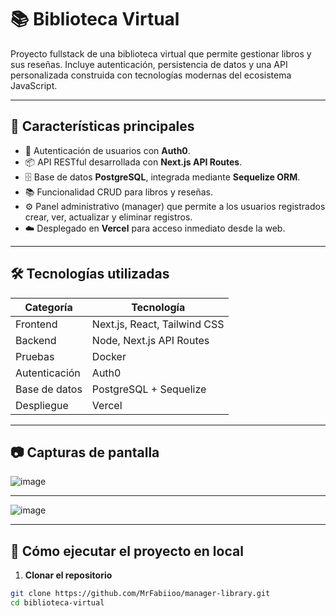 # 📚 Biblioteca Virtual

Proyecto fullstack de una biblioteca virtual que permite gestionar libros y sus reseñas. Incluye autenticación, persistencia de datos y una API personalizada construida con tecnologías modernas del ecosistema JavaScript.

---

## 🚀 Características principales

- 🔐 Autenticación de usuarios con **Auth0**.
- 📦 API RESTful desarrollada con **Next.js API Routes**.
- 🗄️ Base de datos **PostgreSQL**, integrada mediante **Sequelize ORM**.
- 📚 Funcionalidad CRUD para libros y reseñas.
- ⚙️ Panel administrativo (manager) que permite a los usuarios registrados crear, ver, actualizar y eliminar registros.
- ☁️ Desplegado en **Vercel** para acceso inmediato desde la web.

---

## 🛠️ Tecnologías utilizadas

| Categoría       | Tecnología                          |
|-----------------|-------------------------------------|
| Frontend        | Next.js, React, Tailwind CSS        |
| Backend         | Node, Next.js API Routes            |
| Pruebas         | Docker                              |
| Autenticación   | Auth0                               |
| Base de datos   | PostgreSQL + Sequelize              |
| Despliegue      | Vercel                              |

---

## 📷 Capturas de pantalla


![image](https://github.com/user-attachments/assets/b9fe6f65-ec78-47a4-ba57-b8c488793236)


---

![image](https://github.com/user-attachments/assets/adc3805e-a678-44a0-8490-9378b60146b9)


---
## 🧪 Cómo ejecutar el proyecto en local

1. **Clonar el repositorio**

```bash
git clone https://github.com/MrFabiioo/manager-library.git
cd biblioteca-virtual
